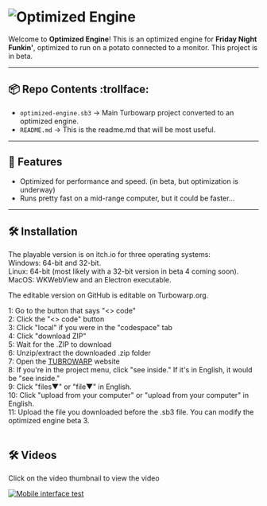 # ![Optimized Engine](https://cdn.revoltusercontent.com/attachments/PXkDh0Mw6BaEeVj9PzaerWiQEIP9VKaBzjW7OpHYKr)


Welcome to **Optimized Engine**!
This is an optimized engine for **Friday Night Funkin'**, optimized to run on a potato connected to a monitor. This project is in beta.

---

## 📦 Repo Contents :trollface:

- `optimized-engine.sb3` → Main Turbowarp project converted to an optimized engine.
- `README.md` → This is the readme.md that will be most useful.
---

## 🚀 Features
- Optimized for performance and speed. (in beta, but optimization is underway) <br>
- Runs pretty fast on a mid-range computer, but it could be faster...

---

## 🛠 Installation
The playable version is on itch.io for three operating systems: <br>
Windows: 64-bit and 32-bit. <br>
Linux: 64-bit (most likely with a 32-bit version in beta 4 coming soon). <br>
MacOS: WKWebView and an Electron executable.

The editable version on GitHub is editable on Turbowarp.org.

1: Go to the button that says "<> code" <br>
2: Click the "<> code" button <br>
3: Click "local" if you were in the "codespace" tab <br>
4: Click "download ZIP" <br>
5: Wait for the .ZIP to download <br>
6: Unzip/extract the downloaded .zip folder <br>
7: Open the [TUBROWARP](https://turbowarp.org) website <br>
8: If you're in the project menu, click "see inside." If it's in English, it would be "see inside." <br>
9: Click "files▼" or "file▼" in English. <br>
10: Click "upload from your computer" or "upload from your computer" in English. <br>
11: Upload the file you downloaded before the .sb3 file. You can modify the optimized engine beta 3. <br>
 <br>
## 🛠 Videos <br>

Click on the video thumbnail to view the video

[![Mobile interface test](https://cdn.revoltusercontent.com/attachments/TsqjSoM8kJRrFhBtPjc7E7M2In8CyPUwNTS_3hQWsb)](https://www.youtube.com/watch?v=s-LgtyxXg9I)
